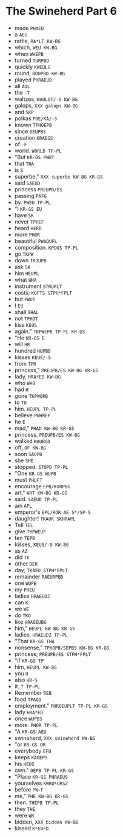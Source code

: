# The Swineherd Part 6

* made `PHAED`
* a `AEU`
* rattle, `RA*LT KW-BG`
* which, `WEU KW-BG`
* when `WHEPB`
* turned `TURPBD`
* quickly `KWEULG`
* round, `ROUPBD KW-BG`
* played `PHRAEUD`
* all `AUL`
* the `-T`
* waltzes, `WAULGT/-S KW-BG`
* galops, `XXX galops KW-BG`
* and `SKP`
* polkas `POE/KA/-S`
* known `TPHOEPB`
* since `SEUPBS`
* creation `KRAEGS`
* of `-F`
* world. `WORLD TP-PL`
* "But `KR-GS PWUT`
* that `THA`
* is `S`
* superbe," `XXX superbe KW-BG KR-GS`
* said `SAEUD`
* princess `PREUPB/ES`
* passing `PAFG`
* by. `PWEU TP-PL`
* "I `KR-GS EU`
* have `SR`
* never `TPHEF`
* heard `HERD`
* more `PHOR`
* beautiful `PWAOUFL`
* composition. `KPOGS TP-PL`
* go `TKPW`
* down `TKOUPB`
* ask `SK`
* him `HEUPL`
* what `WHA`
* instrument `STRUPLT`
* costs; `KOFTS STPH*FPLT`
* but `PWUT`
* I `EU`
* shall `SHAL`
* not `TPHOT`
* kiss `KEUS`
* again." `TKPWEPB TP-PL KR-GS`
* "He `KR-GS E`
* will `HR`
* hundred `HUPBD`
* kisses `KEUS/-S`
* from `TPR`
* princess," `PREUPB/ES KW-BG KR-GS`
* lady, `HRA*ED KW-BG`
* who `WHO`
* had `H`
* gone `TKPWOPB`
* to `TO`
* him. `HEUPL TP-PL`
* believe `PWHREF`
* he `E`
* mad," `PHAD KW-BG KR-GS`
* princess, `PREUPB/ES KW-BG`
* walked `WAUBGD`
* off, `OF KW-BG`
* soon `SAOPB`
* she `SHE`
* stopped. `STOPD TP-PL`
* "One `KR-GS WUPB`
* must `PHUFT`
* encourage `EPB/KORPBG`
* art," `ART KW-BG KR-GS`
* said. `SAEUD TP-PL`
* am `APL`
* emperor's `EPL/ROR AE S*/SP-S`
* daughter! `TKAUR SKHRAPL`
* Tell `TEL`
* give `TKPWEUF`
* ten `TEPB`
* kisses, `KEUS/-S KW-BG`
* as `AZ`
* did `TK`
* other `OER`
* day; `TKAEU STPH*FPLT`
* remainder `RAEURPBD`
* one `WUPB`
* my `PHEU`
* ladies `HRAEUDZ`
* can `K`
* we `WE`
* do `TKO`
* like `HRAOEUBG`
* him," `HEUPL KW-BG KR-GS`
* ladies. `HRAEUDZ TP-PL`
* "That `KR-GS THA`
* nonsense," `TPHOPB/SEPBS KW-BG KR-GS`
* princess; `PREUPB/ES STPH*FPLT`
* "if `KR-GS TP`
* him, `HEUPL KW-BG`
* you `U`
* also `HR-S`
* it. `T TP-PL`
* Remember `REB`
* food `TPAOD`
* employment." `PHROEUPLT TP-PL KR-GS`
* lady `HRA*ED`
* once `WUPBS`
* more. `PHOR TP-PL`
* "A `KR-GS AEU`
* swineherd, `XXX swineherd KW-BG`
* "or `KR-GS OR`
* everybody `EFB`
* keeps `KAOEPS`
* his `HEUS`
* own." `OEPB TP-PL KR-GS`
* "Place `KR-GS PHRAEUS`
* yourselves `KWRO*URSZ`
* before `PW-F`
* me," `PHE KW-BG KR-GS`
* then. `THEPB TP-PL`
* they `THE`
* were `WR`
* bidden, `XXX bidden KW-BG`
* kissed `K*EUFD`
